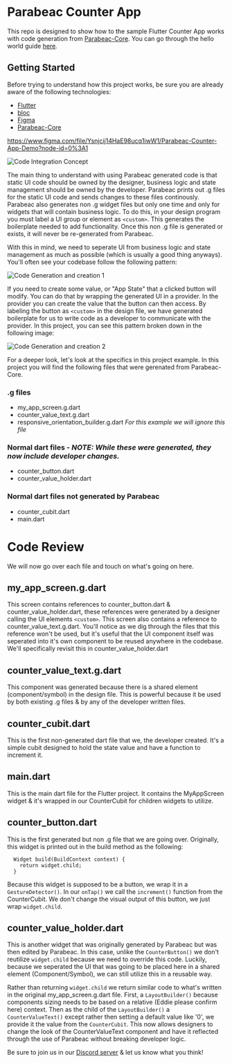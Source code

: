 # Parabeac Counter App

This repo is designed to show how to the sample Flutter Counter App works with code generation from [Parabeac-Core](https://github.com/Parabeac/Parabeac-Core). You can go through the hello world guide [here](https://docs.parabeac.com/docs/hello-world-guide).

## Getting Started

Before trying to understand how this project works, be sure you are already aware of the following technologies:
* [Flutter](https://flutter.dev)
* [bloc](https://pub.dev/packages/flutter_bloc)
* [Figma](https://www.figma.com)
* [Parabeac-Core](https://github.com/Parabeac/Parabeac-Core)

https://www.figma.com/file/Ysnjcij14HaE98ucq1iwW1/Parabeac-Counter-App-Demo?node-id=0%3A1

![Code Integration Concept](https://github.com/parabeac/parabeac_generated_counter_app/blob/main/code_integration_concept.jpeg?raw=true)

The main thing to understand with using Parabeac generated code is that static UI code should be owned by the designer, business logic and state management should be owned by the developer. Parabeac prints out .g files for the static UI code and sends changes to these files continously. Parabeac also generates non .g widget files but only one time and only for widgets that will contain business logic. To do this, in your design program you must label a UI group or element as `<custom>`. This generates the boilerplate needed to add functionality. Once this non .g file is generated or exists, it will never be re-generated from Parabeac.

With this in mind, we need to seperate UI from business logic and state management as much as possible (which is usually a good thing anyways). You'll often see your codebase follow the following pattern:

![Code Generation and creation 1](https://github.com/parabeac/parabeac_generated_counter_app/blob/main/code_generation_and_creation1.jpeg?raw=true)

If you need to create some value, or "App State" that a clicked button will modify. You can do that by wrapping the generated UI in a provider. In the provider you can create the value that the button can then access. By labeling the button as `<custom>` in the design file, we have generated boilerplate for us to write code as a developer to communicate with the provider. In this project, you can see this pattern broken down in the following image:

![Code Generation and creation 2](https://github.com/parabeac/parabeac_generated_counter_app/blob/main/code_generation_and_creation2.jpeg?raw=true)

For a deeper look, let's look at the specifics in this project example. In this project you will find the following files that were gerenated from Parabeac-Core.
### .g files
* my_app_screen.g.dart
* counter_value_text.g.dart
* responsive_orientation_builder.g.dart *For this example we will ignore this file*
### Normal dart files - *NOTE: While these were generated, they now include developer changes.*
* counter_button.dart
* counter_value_holder.dart

### Normal dart files not generated by Parabeac
* counter_cubit.dart
* main.dart

# Code Review
We will now go over each file and touch on what's going on here.
## my_app_screen.g.dart
This screen contains references to counter_button.dart & counter_value_holder.dart, these references were generated by a designer calling the UI elements `<custom>`.
This screen also contains a reference to counter_value_text.g.dart. You'll notice as we dig through the files that this reference won't be used, but it's useful that the UI component itself was seperated into it's own component to be reused anywhere in the codebase. We'll specifically revisit this in counter_value_holder.dart

## counter_value_text.g.dart
This component was generated because there is a shared element (component/symbol) in the design file. This is powerful because it be used by both existing .g files & by any of the developer written files.

## counter_cubit.dart
This is the first non-generated dart file that we, the developer created. It's a simple cubit designed to hold the state value and have a function to increment it.
## main.dart
This is the main dart file for the Flutter project. It contains the MyAppScreen widget & it's wrapped in our CounterCubit for children widgets to utilize.
## counter_button.dart
This is the first generated but non .g file that we are going over. Originally, this widget is printed out in the build method as the following:

```
  Widget build(BuildContext context) {
    return widget.child;
  }
```

Because this widget is supposed to be a button, we wrap it in a `GestureDetector()`. In our `onTap()` we call the `increment()` function from the CounterCubit. We don't change the visual output of this button, we just wrap `widget.child`.

## counter_value_holder.dart
This is another widget that was originally generated by Parabeac but was then edited by Parabeac. In this case, unlike the `CounterButton()` we don't reutilize `widget.child` because we need to override this code. Luckily, because we seperated the UI that was going to be placed here in a shared element (Component/Symbol), we can still utilize this in a reusable way.

Rather than returning `widget.child` we return similar code to what's written in the original my_app_screen.g.dart file. First, a `LayoutBuilder()` because components sizing needs to be based on a relative (Eddie please confirm here) context. Then as the child of the `LayoutBuilder()` a `CounterValueText()` except rather then setting a default value like '0', we provide it the value from the `CounterCubit`. This now allows designers to change the look of the CounterValueText component and have it reflected through the use of Parabeac without breaking developer logic.

Be sure to join us in our [Discord server](https://discord.com/invite/qUrghes) & let us know what you think!
